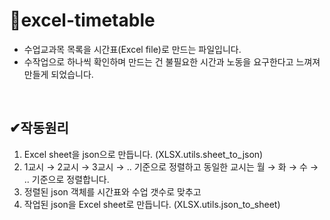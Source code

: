 # 📝excel-timetable
- 수업교과목 목록을 시간표(Excel file)로 만드는 파일입니다.
- 수작업으로 하나씩 확인하며 만드는 건 불필요한 시간과 노동을 요구한다고 느껴져 만들게 되었습니다.

<br>

## ✔작동원리
1. Excel sheet을 json으로 만듭니다. (XLSX.utils.sheet_to_json)
2. 1교시 → 2교시 → 3교시 → .. 기준으로 정렬하고 동일한 교시는 월 → 화 → 수 → .. 기준으로 정렬합니다.
3. 정렬된 json 객체를 시간표와 수업 갯수로 맞추고
4. 작업된 json을 Excel sheet로 만듭니다. (XLSX.utils.json_to_sheet)
